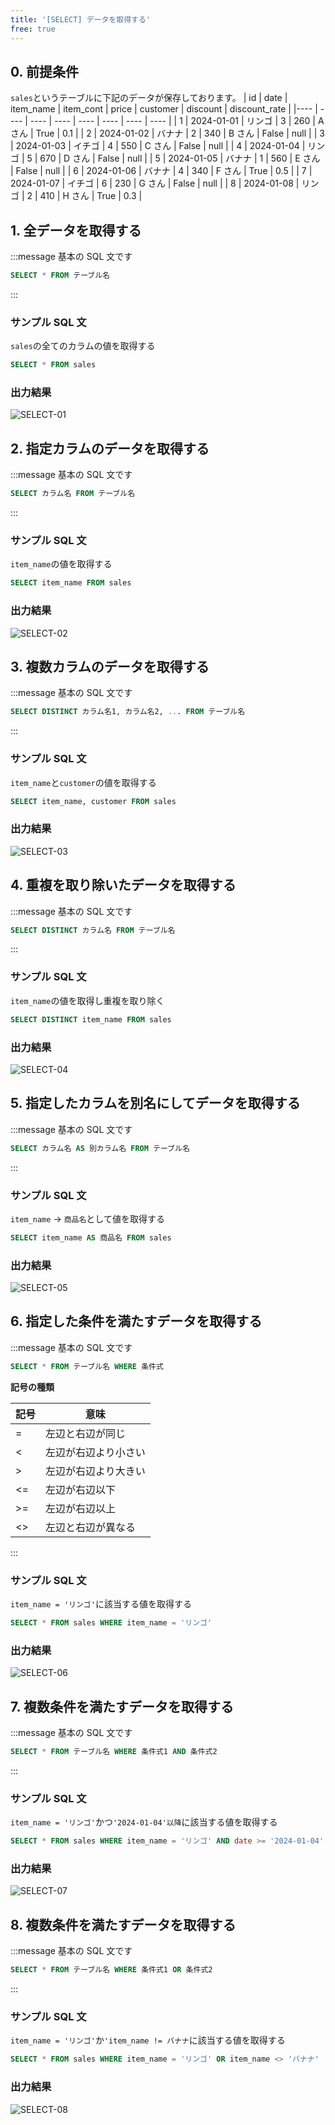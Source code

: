 ```yaml
---
title: '[SELECT] データを取得する'
free: true
---
```


## 0. 前提条件

`sales`というテーブルに下記のデータが保存しております。
| id | date | item_name | item_cont | price | customer | discount | discount_rate |
|---- | ---- | ---- | ---- | ---- | ---- | ---- | ---- |
| 1 | 2024-01-01 | リンゴ | 3 | 260 | A さん | True | 0.1 |
| 2 | 2024-01-02 | バナナ | 2 | 340 | B さん | False | null |
| 3 | 2024-01-03 | イチゴ | 4 | 550 | C さん | False | null |
| 4 | 2024-01-04 | リンゴ | 5 | 670 | D さん | False | null |
| 5 | 2024-01-05 | バナナ | 1 | 560 | E さん | False | null |
| 6 | 2024-01-06 | バナナ | 4 | 340 | F さん | True | 0.5 |
| 7 | 2024-01-07 | イチゴ | 6 | 230 | G さん | False | null |
| 8 | 2024-01-08 | リンゴ | 2 | 410 | H さん | True | 0.3 |

## 1. 全データを取得する

:::message
基本の SQL 文です

```sql
SELECT * FROM テーブル名
```

:::

### サンプル SQL 文

`sales`の全てのカラムの値を取得する

```sql
SELECT * FROM sales
```

### 出力結果

![SELECT-01](/images/books/basic-postgresql/SELECT-01.png)

## 2. 指定カラムのデータを取得する

:::message
基本の SQL 文です

```sql
SELECT カラム名 FROM テーブル名
```

:::

### サンプル SQL 文

`item_name`の値を取得する

```sql
SELECT item_name FROM sales
```

### 出力結果

![SELECT-02](/images/books/basic-postgresql/SELECT-02.png)

## 3. 複数カラムのデータを取得する

:::message
基本の SQL 文です

```sql
SELECT DISTINCT カラム名1, カラム名2, ... FROM テーブル名
```

:::

### サンプル SQL 文

`item_name`と`customer`の値を取得する

```sql
SELECT item_name, customer FROM sales
```

### 出力結果

![SELECT-03](/images/books/basic-postgresql/SELECT-03.png)

## 4. 重複を取り除いたデータを取得する

:::message
基本の SQL 文です

```sql
SELECT DISTINCT カラム名 FROM テーブル名
```

:::

### サンプル SQL 文

`item_name`の値を取得し重複を取り除く

```sql
SELECT DISTINCT item_name FROM sales
```

### 出力結果

![SELECT-04](/images/books/basic-postgresql/SELECT-04.png)



## 5. 指定したカラムを別名にしてデータを取得する

:::message
基本の SQL 文です

```sql
SELECT カラム名 AS 別カラム名 FROM テーブル名
```

:::

### サンプル SQL 文

`item_name` -> `商品名`として値を取得する

```sql
SELECT item_name AS 商品名 FROM sales
```

### 出力結果

![SELECT-05](/images/books/basic-postgresql/SELECT-05.png)



## 6. 指定した条件を満たすデータを取得する

:::message
基本の SQL 文です

```sql
SELECT * FROM テーブル名 WHERE 条件式
```

**記号の種類**

| 記号 | 意味 |
| ---- | ---- |
| = | 左辺と右辺が同じ |
| < | 左辺が右辺より小さい |
| > | 左辺が右辺より大きい |
| <= | 左辺が右辺以下 |
| >= | 左辺が右辺以上 |
| <> | 左辺と右辺が異なる |

:::

### サンプル SQL 文

`item_name = 'リンゴ'`に該当する値を取得する

```sql
SELECT * FROM sales WHERE item_name = 'リンゴ'
```

### 出力結果

![SELECT-06](/images/books/basic-postgresql/SELECT-06.png)






## 7. 複数条件を満たすデータを取得する

:::message
基本の SQL 文です

```sql
SELECT * FROM テーブル名 WHERE 条件式1 AND 条件式2
```

:::

### サンプル SQL 文

`item_name = 'リンゴ'`かつ`'2024-01-04'以降`に該当する値を取得する

```sql
SELECT * FROM sales WHERE item_name = 'リンゴ' AND date >= '2024-01-04'
```

### 出力結果

![SELECT-07](/images/books/basic-postgresql/SELECT-07.png)




## 8. 複数条件を満たすデータを取得する

:::message
基本の SQL 文です

```sql
SELECT * FROM テーブル名 WHERE 条件式1 OR 条件式2
```

:::

### サンプル SQL 文

`item_name = 'リンゴ'`か`'item_name != バナナ`に該当する値を取得する

```sql
SELECT * FROM sales WHERE item_name = 'リンゴ' OR item_name <> 'バナナ'
```

### 出力結果

![SELECT-08](/images/books/basic-postgresql/SELECT-08.png)
